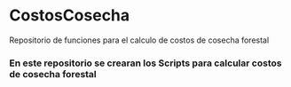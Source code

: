 # CostosCosecha
Repositorio de funciones para el calculo de costos de cosecha forestal

### En este repositorio se crearan los Scripts para calcular costos de cosecha forestal
